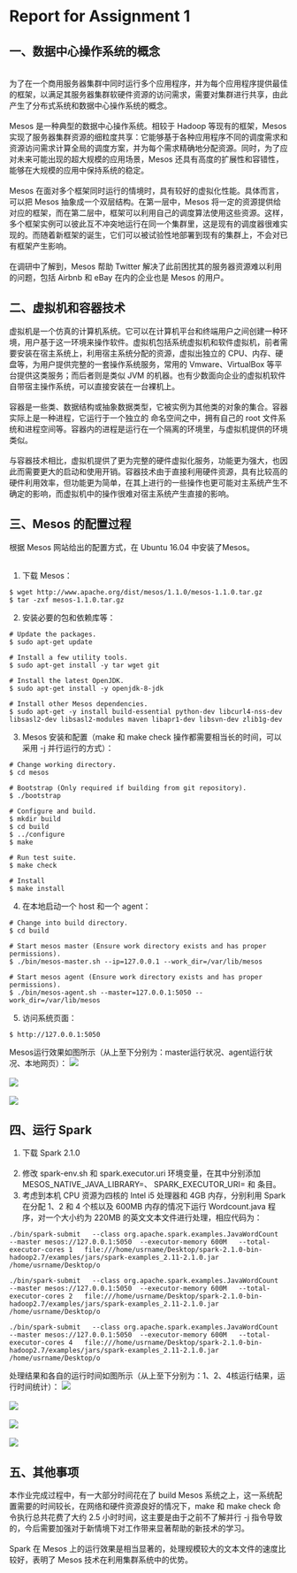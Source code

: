 Report for Assignment 1
=
一、数据中心操作系统的概念
---
<br>
为了在一个商用服务器集群中同时运行多个应用程序，并为每个应用程序提供最佳的框架，以满足其服务器集群软硬件资源的访问需求，需要对集群进行共享，由此产生了分布式系统和数据中心操作系统的概念。
<br><br>
Mesos 是一种典型的数据中心操作系统。相较于 Hadoop 等现有的框架，Mesos 实现了服务器集群资源的细粒度共享：它能够基于各种应用程序不同的调度需求和资源访问需求计算全局的调度方案，并为每个需求精确地分配资源。同时，为了应对未来可能出现的超大规模的应用场景，Mesos 还具有高度的扩展性和容错性，能够在大规模的应用中保持系统的稳定。
<br><br>
Mesos 在面对多个框架同时运行的情境时，具有较好的虚拟化性能。具体而言，可以把 Mesos 抽象成一个双层结构。在第一层中，Mesos 将一定的资源提供给对应的框架，而在第二层中，框架可以利用自己的调度算法使用这些资源。这样，多个框架实例可以彼此互不冲突地运行在同一个集群里，这是现有的调度器很难实现的。而随着新框架的诞生，它们可以被试验性地部署到现有的集群上，不会对已有框架产生影响。
<br><br>
在调研中了解到，Mesos 帮助 Twitter 解决了此前困扰其的服务器资源难以利用的问题，包括 Airbnb 和 eBay 在内的企业也是 Mesos 的用户。

## 二、虚拟机和容器技术
虚拟机是一个仿真的计算机系统。它可以在计算机平台和终端用户之间创建一种环境，用户基于这一环境来操作软件。虚拟机包括系统虚拟机和软件虚拟机，前者需要安装在宿主系统上，利用宿主系统分配的资源，虚拟出独立的 CPU、内存、硬盘等，为用户提供完整的一套操作系统服务，常用的 Vmware、VirtualBox 等平台提供这类服务；而后者则是类似 JVM 的机器。也有少数面向企业的虚拟机软件自带宿主操作系统，可以直接安装在一台裸机上。
<br><br>
容器是一些类、数据结构或抽象数据类型，它被实例为其他类的对象的集合。容器实际上是一种进程，它运行于一个独立的 命名空间之中，拥有自己的 root 文件系统和进程空间等。容器内的进程是运行在一个隔离的环境里，与虚拟机提供的环境类似。
<br><br>
与容器技术相比，虚拟机提供了更为完整的硬件虚拟化服务，功能更为强大，也因此而需要更大的启动和使用开销。容器技术由于直接利用硬件资源，具有比较高的硬件利用效率，但功能更为简单，在其上进行的一些操作也更可能对主系统产生不确定的影响，而虚拟机中的操作很难对宿主系统产生直接的影响。


## 三、Mesos 的配置过程
根据 Mesos 网站给出的配置方式，在 Ubuntu 16.04 中安装了Mesos。
<br><br>
1. 下载 Mesos：
```
$ wget http://www.apache.org/dist/mesos/1.1.0/mesos-1.1.0.tar.gz
$ tar -zxf mesos-1.1.0.tar.gz
```
2. 安装必要的包和依赖库等：
```
# Update the packages.
$ sudo apt-get update

# Install a few utility tools.
$ sudo apt-get install -y tar wget git

# Install the latest OpenJDK.
$ sudo apt-get install -y openjdk-8-jdk

# Install other Mesos dependencies.
$ sudo apt-get -y install build-essential python-dev libcurl4-nss-dev libsasl2-dev libsasl2-modules maven libapr1-dev libsvn-dev zlib1g-dev
```
3. Mesos 安装和配置（make 和 make check 操作都需要相当长的时间，可以采用 -j 并行运行的方式）：
```
# Change working directory.
$ cd mesos

# Bootstrap (Only required if building from git repository).
$ ./bootstrap

# Configure and build.
$ mkdir build
$ cd build
$ ../configure
$ make

# Run test suite.
$ make check

# Install
$ make install
```
4. 在本地启动一个 host 和一个 agent：
```
# Change into build directory.
$ cd build

# Start mesos master (Ensure work directory exists and has proper permissions).
$ ./bin/mesos-master.sh --ip=127.0.0.1 --work_dir=/var/lib/mesos

# Start mesos agent (Ensure work directory exists and has proper permissions).
$ ./bin/mesos-agent.sh --master=127.0.0.1:5050 --work_dir=/var/lib/mesos
```
5. 访问系统页面：
```
$ http://127.0.0.1:5050
```
Mesos运行效果如图所示（从上至下分别为：master运行状况、agent运行状况、本地网页）：
![](https://github.com/DJAKN/Lab-of-microcomputer-experiment/blob/master/master.jpg)
<br><br>
![](https://github.com/DJAKN/Lab-of-microcomputer-experiment/blob/master/agent.jpg)
<br><br>
![](https://github.com/DJAKN/Lab-of-microcomputer-experiment/blob/master/webpage.jpg)
<br>
## 四、运行 Spark
1. 下载 Spark 2.1.0
<br><br>
2. 修改 spark-env.sh 和 spark.executor.uri 环境变量，在其中分别添加 MESOS_NATIVE_JAVA_LIBRARY=<path to libmesos.so>、 SPARK_EXECUTOR_URI=<URL of spark-2.1.0.tar.gz uploaded above> 和 <URL of spark-2.1.0.tar.gz> 条目。
3. 考虑到本机 CPU 资源为四核的 Intel i5 处理器和 4GB 内存，分别利用 Spark 在分配 1、2 和 4 个核以及 600MB 内存的情况下运行 Wordcount.java 程序，对一个大小约为 220MB 的英文文本文件进行处理，相应代码为：
```
./bin/spark-submit   --class org.apache.spark.examples.JavaWordCount   --master mesos://127.0.0.1:5050  --executor-memory 600M   --total-executor-cores 1   file:///home/usrname/Desktop/spark-2.1.0-bin-hadoop2.7/examples/jars/spark-examples_2.11-2.1.0.jar   /home/usrname/Desktop/o

./bin/spark-submit   --class org.apache.spark.examples.JavaWordCount   --master mesos://127.0.0.1:5050  --executor-memory 600M   --total-executor-cores 2   file:///home/usrname/Desktop/spark-2.1.0-bin-hadoop2.7/examples/jars/spark-examples_2.11-2.1.0.jar   /home/usrname/Desktop/o

./bin/spark-submit   --class org.apache.spark.examples.JavaWordCount   --master mesos://127.0.0.1:5050  --executor-memory 600M   --total-executor-cores 4   file:///home/usrname/Desktop/spark-2.1.0-bin-hadoop2.7/examples/jars/spark-examples_2.11-2.1.0.jar   /home/usrname/Desktop/o
```
处理结果和各自的运行时间如图所示（从上至下分别为：1、2、4核运行结果，运行时间统计）：
![](https://github.com/DJAKN/Lab-of-microcomputer-experiment/blob/master/1.jpg)
<br><br>
![](https://github.com/DJAKN/Lab-of-microcomputer-experiment/blob/master/2.jpg)
<br><br>
![](https://github.com/DJAKN/Lab-of-microcomputer-experiment/blob/master/4.jpg)
<br><br>
![](https://github.com/DJAKN/Lab-of-microcomputer-experiment/blob/master/0.jpg)<br>
## 五、其他事项
本作业完成过程中，有一大部分时间花在了 build Mesos 系统之上，这一系统配置需要的时间较长，在网络和硬件资源良好的情况下，make 和 make check 命令执行总共花费了大约 2.5 小时时间，这主要是由于之前不了解并行 -j 指令导致的，今后需要加强对于新情境下对工作带来显著帮助的新技术的学习。
<br><br>
Spark 在 Mesos 上的运行效果是相当显著的，处理规模较大的文本文件的速度比较好，表明了 Mesos 技术在利用集群系统中的优势。
